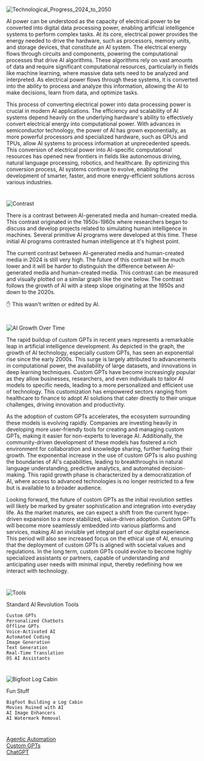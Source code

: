 ![Technological_Progress_2024_to_2050](https://github.com/user-attachments/assets/24de9f02-3006-48b1-998d-40eab5097fc0)

AI power can be understood as the capacity of electrical power to be converted into digital data processing power, enabling artificial intelligence systems to perform complex tasks. At its core, electrical power provides the energy needed to drive the hardware, such as processors, memory units, and storage devices, that constitute an AI system. The electrical energy flows through circuits and components, powering the computational processes that drive AI algorithms. These algorithms rely on vast amounts of data and require significant computational resources, particularly in fields like machine learning, where massive data sets need to be analyzed and interpreted. As electrical power flows through these systems, it is converted into the ability to process and analyze this information, allowing the AI to make decisions, learn from data, and optimize tasks.

This process of converting electrical power into data processing power is crucial in modern AI applications. The efficiency and scalability of AI systems depend heavily on the underlying hardware's ability to effectively convert electrical energy into computational power. With advances in semiconductor technology, the power of AI has grown exponentially, as more powerful processors and specialized hardware, such as GPUs and TPUs, allow AI systems to process information at unprecedented speeds. This conversion of electrical power into AI-specific computational resources has opened new frontiers in fields like autonomous driving, natural language processing, robotics, and healthcare. By optimizing this conversion process, AI systems continue to evolve, enabling the development of smarter, faster, and more energy-efficient solutions across various industries.

#

![Contrast](https://github.com/user-attachments/assets/16dc41ec-3186-4846-a177-02cf4bcb4438)

There is a contrast between AI-generated media and human-created media. This contrast originated in the 1950s-1960s where researchers began to discuss and develop projects related to simulating human intelligence in machines. Several primitive AI programs were developed at this time. These initial AI programs contrasted human intelligence at it's highest point.

The current contrast between AI-generated media and human-created media in 2024 is still very high. The future of this contrast will be much lower and it will be harder to distinguish the difference between AI-generated media and human-created media. This contrast can be measured and visually plotted on a similar graph like the one below. The contrast follows the growth of AI with a steep slope originating at the 1950s and down to the 2020s.

✋ This wasn't written or edited by AI.

#

![AI Growth Over Time](https://github.com/user-attachments/assets/dff5770f-e584-49fb-9d0d-b6d1a418ed92)

The rapid buildup of custom GPTs in recent years represents a remarkable leap in artificial intelligence development. As depicted in the graph, the growth of AI technology, especially custom GPTs, has seen an exponential rise since the early 2000s. This surge is largely attributed to advancements in computational power, the availability of large datasets, and innovations in deep learning techniques. Custom GPTs have become increasingly popular as they allow businesses, researchers, and even individuals to tailor AI models to specific needs, leading to a more personalized and efficient use of technology. This customization has empowered sectors ranging from healthcare to finance to adopt AI solutions that cater directly to their unique challenges, driving innovation and productivity.

As the adoption of custom GPTs accelerates, the ecosystem surrounding these models is evolving rapidly. Companies are investing heavily in developing more user-friendly tools for creating and managing custom GPTs, making it easier for non-experts to leverage AI. Additionally, the community-driven development of these models has fostered a rich environment for collaboration and knowledge sharing, further fueling their growth. The exponential increase in the use of custom GPTs is also pushing the boundaries of AI's capabilities, leading to breakthroughs in natural language understanding, predictive analytics, and automated decision-making. This rapid growth phase is characterized by a democratization of AI, where access to advanced technologies is no longer restricted to a few but is available to a broader audience.

Looking forward, the future of custom GPTs as the initial revolution settles will likely be marked by greater sophistication and integration into everyday life. As the market matures, we can expect a shift from the current hype-driven expansion to a more stabilized, value-driven adoption. Custom GPTs will become more seamlessly embedded into various platforms and services, making AI an invisible yet integral part of our digital experience. This period will also see increased focus on the ethical use of AI, ensuring that the deployment of custom GPTs is aligned with societal values and regulations. In the long term, custom GPTs could evolve to become highly specialized assistants or partners, capable of understanding and anticipating user needs with minimal input, thereby redefining how we interact with technology.

#

![Tools](https://github.com/user-attachments/assets/dcf4266c-25fd-41d3-b0f5-34fb912caddb)

Standard AI Revolution Tools

```
Custom GPTs
Personalized Chatbots
Offline GPTs
Voice-Activated AI
Automated Coding
Image Generation
Text Generation
Real-Time Translation
OS AI Assistants
```

#

![Bigfoot Log Cabin](https://github.com/user-attachments/assets/ddca2139-ef39-446c-a36b-a6edba390101)

Fun Stuff

```
Bigfoot Building a Log Cabin
Movies Ruined with AI
AI Image Enhancers
AI Watermark Removal
```

#

[Agentic Automation](https://github.com/sourceduty/Agentic_Automation)
<br>
[Custom GPTs](https://sourceduty.com/custom-gpts/)
<br>
[ChatGPT](https://github.com/sourceduty/ChatGPT)
